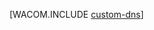 <properties linkid="dev-net-commons-tasks-custom-dns" urlDisplayName="DNS personalizado" pageTitle="Configurar um nome de domínio personalizado - Azure" metaKeywords="DNS Azure, domínio personalizado do Azure, .NET DNS Azure, domínio personalizado do .NET Azure, C# DNS Azure, domínio personalizado do C# Azure, VB DNS Azure, domínio personalizado do Azure VB" description="Saiba como expor seu aplicativo do Azure ou dados em um domínio personalizado definindo as configurações DNS." metaCanonical="" services="cloud-services" documentationCenter=".NET" title="" authors=""  solutions="" writer="" manager="" editor=""  />




[WACOM.INCLUDE [custom-dns](../includes/custom-dns.md)]


